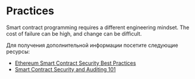 # Practices

Smart contract programming requires a different engineering mindset. The cost of failure can be high, and change can be difficult.

Для получения дополнительной информации посетите следующие ресурсы:

- [Ethereum Smart Contract Security Best Practices](https://consensys.github.io/smart-contract-best-practices/)
- [Smart Contract Security and Auditing 101](https://youtu.be/0aJfCug1zTM)
